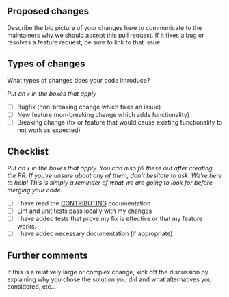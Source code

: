<!-- CLICK "Preview" FOR INSTRUCTIONS IN A MORE READABLE FORMAT -->

## Proposed changes

Describe the big picture of your changes here to communicate to the 
maintainers why we should accept this pull request. If it fixes a bug 
or resolves a feature request, be sure to link to that issue.

## Types of changes

What types of changes does your code introduce?

_Put an `x` in the boxes that apply_

- [ ] Bugfix (non-breaking change which fixes an issue)
- [ ] New feature (non-breaking change which adds functionality)
- [ ] Breaking change (fix or feature that would cause existing functionality to not work as expected)

## Checklist

_Put an `x` in the boxes that apply. You can also fill these out after 
creating the PR. If you're unsure about any of them, don't hesitate to ask. 
We're here to help! This is simply a reminder of what we are going to look 
for before merging your code._

- [ ] I have read the [CONTRIBUTING](https://github.com/AthennaIO/Vite/blob/master/CONTRIBUTING.md) documentation
- [ ] Lint and unit tests pass locally with my changes
- [ ] I have added tests that prove my fix is effective or that my feature works.
- [ ] I have added necessary documentation (if appropriate)

## Further comments

If this is a relatively large or complex change, kick off the discussion by 
explaining why you chose the solution you did and what alternatives you 
considered, etc...
